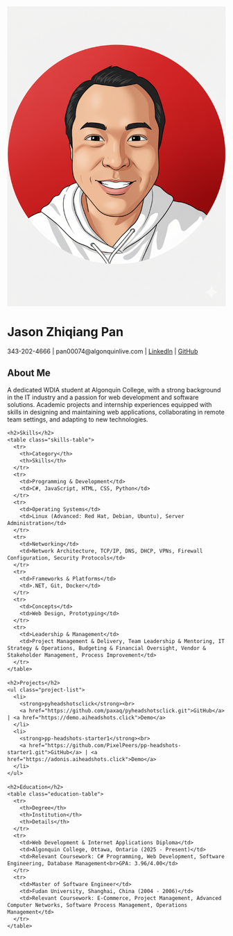 <div class="container">
  <div class="avatar-container">
    <img src="assets/avatar.png" alt="Jason Zhiqiang Pan" class="avatar"/>
  </div>

  <div class="header-container">
    <h1>Jason Zhiqiang Pan</h1>
    <p>343-202-4666 | pan00074@algonquinlive.com | <a href="https://www.linkedin.com/in/paxaq/">LinkedIn</a> | <a href="https://paxaq.github.io/">GitHub</a></p>
  </div>

  <div class="content-container">
    <h2>About Me</h2>
    <p>A dedicated WDIA student at Algonquin College, with a strong background in the IT industry and a passion for web development and software solutions. Academic projects and internship experiences equipped with skills in designing and maintaining web applications, collaborating in remote team settings, and adapting to new technologies.</p>

    <h2>Skills</h2>
    <table class="skills-table">
      <tr>
        <th>Category</th>
        <th>Skills</th>
      </tr>
      <tr>
        <td>Programming & Development</td>
        <td>C#, JavaScript, HTML, CSS, Python</td>
      </tr>
      <tr>
        <td>Operating Systems</td>
        <td>Linux (Advanced: Red Hat, Debian, Ubuntu), Server Administration</td>
      </tr>
      <tr>
        <td>Networking</td>
        <td>Network Architecture, TCP/IP, DNS, DHCP, VPNs, Firewall Configuration, Security Protocols</td>
      </tr>
      <tr>
        <td>Frameworks & Platforms</td>
        <td>.NET, Git, Docker</td>
      </tr>
      <tr>
        <td>Concepts</td>
        <td>Web Design, Prototyping</td>
      </tr>
      <tr>
        <td>Leadership & Management</td>
        <td>Project Management & Delivery, Team Leadership & Mentoring, IT Strategy & Operations, Budgeting & Financial Oversight, Vendor & Stakeholder Management, Process Improvement</td>
      </tr>
    </table>

    <h2>Projects</h2>
    <ul class="project-list">
      <li>
        <strong>pyheadshotsclick</strong><br>
        <a href="https://github.com/paxaq/pyheadshotsclick.git">GitHub</a> | <a href="https://demo.aiheadshots.click">Demo</a>
      </li>
      <li>
        <strong>pp-headshots-starter1</strong><br>
        <a href="https://github.com/PixelPeers/pp-headshots-starter1.git">GitHub</a> | <a href="https://adonis.aiheadshots.click">Demo</a>
      </li>
    </ul>

    <h2>Education</h2>
    <table class="education-table">
      <tr>
        <th>Degree</th>
        <th>Institution</th>
        <th>Details</th>
      </tr>
      <tr>
        <td>Web Development & Internet Applications Diploma</td>
        <td>Algonquin College, Ottawa, Ontario (2025 - Present)</td>
        <td>Relevant Coursework: C# Programming, Web Development, Software Engineering, Database Management<br>GPA: 3.96/4.00</td>
      </tr>
      <tr>
        <td>Master of Software Engineer</td>
        <td>Fudan University, Shanghai, China (2004 - 2006)</td>
        <td>Relevant Coursework: E-Commerce, Project Management, Advanced Computer Networks, Software Process Management, Operations Management</td>
      </tr>
    </table>
  </div>
</div>